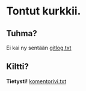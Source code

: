 # Tontut kurkkii.
## Tuhma?
Ei kai ny sentään
[gitlog.txt](github.com/OskariLamsa/ot-harjoitustyo/blob/master/laskarit/viikko1/gitlog.txt)
## Kiltti?
**Tietysti!**
[komentorivi.txt](github.com/OskariLamsa/ot-harjoitustyo/blob/master/laskarit/viikko1/komentorivi.txt)

